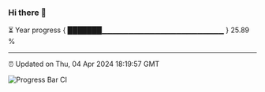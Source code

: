 ### Hi there 👋

⏳ Year progress { ███████▁▁▁▁▁▁▁▁▁▁▁▁▁▁▁▁▁▁▁▁▁▁▁ } 25.89 %

---

⏰ Updated on Thu, 04 Apr 2024 18:19:57 GMT

![Progress Bar CI](https://github.com/liununu/liununu/workflows/Progress%20Bar%20CI/badge.svg)
